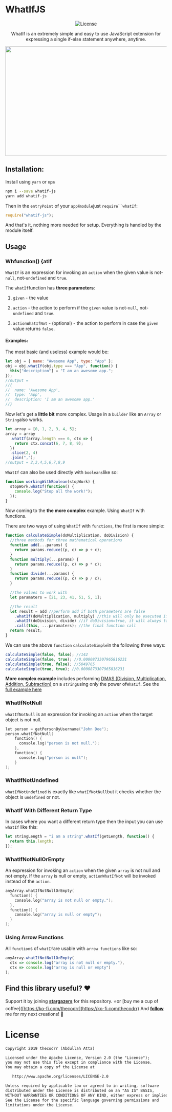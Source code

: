 # WhatIfJS

<p align="center">
  <a href="https://opensource.org/licenses/Apache-2.0"><img alt="License" src="https://img.shields.io/badge/License-Apache%202.0-blue.svg"/></a>
</p>

<p align="center">
WhatIf is an extremely simple and easy to use JavaScript extension for expressing a single if-else statement anywhere, anytime.
</p>

<p align="center">
<img src="https://i.imgur.com/3N2bap4.png" width="844" height="341"/>
</p>

## Installation:

Install using `yarn` or `npm`

```bash
npm i --save whatif-js
yarn add whatif-js
```

Then in the `entryPoint` of your `app`/`module`just ` require``whatIf `:

```javascript
require("whatif-js");
```

And that's it, nothing more needed for setup. Everything is handled by the module itself.

## Usage

### Whfunction() {atIf

`WhatIf` is an expression for invoking an `action` when the given value is not-`null`, not-`undefined` and `true`.

The `whatIf`function has **three parameters**:

1. `given` - the value

2. `action` - the action to perform if the `given` value is not-`null`, not-`undefined` and `true`.

3. `actionWhatIfNot` - (optional) - the action to perform in case the `given` value returns `false`.

#### Examples:

The most basic (and useless) example would be:

```javascript
let obj = { name: "Awesome App", type: "App" };
obj = obj.whatIf(obj.type === "App", function() {
  this["description"] = "I am an awesome app.";
});
//output =
//{
//  name: 'Awesome App',
//  type: 'App',
//  description: 'I am an awesome app.'
//}
```

Now let's get a **little bit** more complex. Usage in a `builder` like an `Array` or `String`also works.

```javascript
let array = [0, 1, 2, 3, 4, 5];
array = array
  .whatIf(array.length === 6, ctx => {
    return ctx.concat(6, 7, 8, 9);
  })
  .slice(2, 4)
  .join(",");
//output = 2,3,4,5,6,7,8,9
```

`WhatIf` can also be used directly with `booleans`like so:

```javascript
function workingWithBoolean(stopWork) {
  stopWork.whatIf(function() {
    console.log("Stop all the work!");
  });
}
```

Now coming to the **the more complex** example. Using `WhatIf` with functions.

There are two ways of using `WhatIf` with `functions`, the first is more simple:

```javascript
function calculateSimple(doMultiplication, doDivision) {
  //three methods for three mathematical operations
  function add(...params) {
    return params.reduce((p, c) => p + c);
  }
  function multiply(...params) {
    return params.reduce((p, c) => p * c);
  }
  function divide(...params) {
    return params.reduce((p, c) => p / c);
  }

  //the values to work with
  let paramaters = [21, 23, 41, 51, 5, 1];

  //the result
  let result = add //perform add if both parameters are false
    .whatIf(doMultiplication, multiply) //this will only be executed if doDivision=false & doMultiplication=true
    .whatIf(doDivision, divide) //if doDivision=true, it will always take precedence no matter the value of doMultiplication
    .call(this, ...paramaters); //the final function call
  return result;
}
```

We can use the above `function` `calculateSimple`in the following three ways:

```javascript
calculateSimple(false, false); //142
calculateSimple(false, true); //0.0000873307965816231
calculateSimple(true, false); //5049765
calculateSimple(true, true); //0.0000873307965816231
```

**More complex example** includes performing <u>DMAS (Division, Multiplication, Addition, Subtraction)</u> on a `string`using only the power of`WhatIf`. See the [full example here](https://github.com/thecodrr/WhatIfJS/tree/master/examples/index.js)

### WhatIfNotNull

`whatIfNotNull` is an expression for invoking an `action` when the target object is not null.

```kotlin
let person = getPersonByUsername("John Doe");
person.whatIfNotNull(
    function() {
      console.log("person is not null.");
    },
    function() {
      console.log("person is null");
    }
);
```

### WhatIfNotUndefined

`whatIfNotUndefined` is exactly like `whatIfNotNull`but it checks whether the object is `undefined` or not.

### WhatIf With Different Return Type

In cases where you want a different return type then the input you can use `whatIf` like this:

```javascript
let stringLength = "i am a string".whatIf(getLength, function() {
  return this.length;
});
```

### WhatIfNotNullOrEmpty

An expression for invoking an `action` when the given `array` is not null and not empty.
If the `array` is null or empty, `actionWhatIfNot` will be invoked instead of the `action`.

```kotlin
anyArray.whatIfNotNullOrEmpty(
  function() {
    console.log("array is not null or empty.");
  },
  function() {
    console.log("array is null or empty");
  }
);
```

### Using Arrow Functions

All `function`s of `whatIf`are usable with `arrow functions` like so:

```javascript
anyArray.whatIfNotNullOrEmpty(
  ctx => console.log("array is not null or empty."),
  ctx => console.log("array is null or empty")
);
```

## Find this library useful? :heart:

Support it by joining **[stargazers](https://github.com/thecodrr/WhatIfJS/stargazers)** for this repository. :star:or [buy me a cup of coffee]([https://ko-fi.com/thecodrr](https://ko-fi.com/thecodrr)
And **[follow](https://github.com/thecodrr)** me for my next creations! 🤩

# License

```xml
Copyright 2019 thecodrr (Abdullah Atta)

Licensed under the Apache License, Version 2.0 (the "License");
you may not use this file except in compliance with the License.
You may obtain a copy of the License at

   http://www.apache.org/licenses/LICENSE-2.0

Unless required by applicable law or agreed to in writing, software
distributed under the License is distributed on an "AS IS" BASIS,
WITHOUT WARRANTIES OR CONDITIONS OF ANY KIND, either express or implied.
See the License for the specific language governing permissions and
limitations under the License.
```
